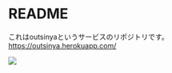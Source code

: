 # README

これはoutsinyaというサービスのリポジトリです。
https://outsinya.herokuapp.com/

<img src="トップページ.png" width = "220px">

